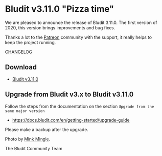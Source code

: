# Bludit v3.11.0 "Pizza time"
<!-- date: 2020-02-08 08:00:00 -->
<!-- coverImage: https://source.unsplash.com/IX6vgLXvNSY/1600x900 -->

We are pleased to announce the release of Bludit 3.11.0. The first version of 2020, this version brings improvements and bug fixes.

Thanks a lot to the [Patreon](https://www.patreon.com/bludit) community with the support, it really helps to keep the project running.

[CHANGELOG](https://github.com/bludit/bludit/releases/tag/3.11.0a)

## Download
- [Bludit v3.11.0](https://www.bludit.com/releases/bludit-3-11-0.zip)

## Upgrade from Bludit v3.x to Bludit v3.11.0
Follow the steps from the documentation on the section `Upgrade from the same major version`
- https://docs.bludit.com/en/getting-started/upgrade-guide

Please make a backup after the upgrade.

Photo by [Mink Mingle](https://unsplash.com/@minkmingle).

The Bludit Community Team